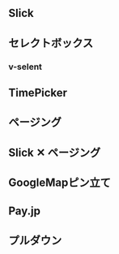 ## Slick

## セレクトボックス
### v-selent

## TimePicker

## ページング

## Slick ✕ ページング

## GoogleMapピン立て

## Pay.jp

## プルダウン


